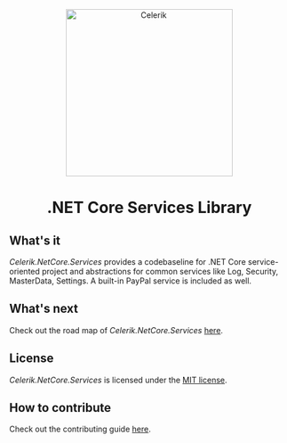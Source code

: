 <div align="center" markdown="1">

<img src="https://celerik.com/wp-content/uploads/2019/12/celerik-1.svg" alt="Celerik" width="300">

# .NET Core Services Library

</div>

## What's it

*Celerik.NetCore.Services* provides a codebaseline for .NET Core service-oriented project and abstractions for common services like Log, Security, MasterData, Settings. A built-in PayPal service is included as well.

## What's next

Check out the road map of *Celerik.NetCore.Services* [here](ROADMAP.md).

## License

*Celerik.NetCore.Services* is licensed under the [MIT license](LICENSE).

## How to contribute
Check out the contributing guide [here](CONTRIBUTING.md).
